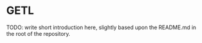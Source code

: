 # GETL

TODO: write short introduction here, slightly based upon the README.md in the root of the repository.

